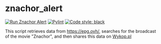 # znachor_alert

[![Run Znachor Alert](https://github.com/KaiserMovet/znachor_alert/actions/workflows/main.yml/badge.svg)](https://github.com/KaiserMovet/znachor_alert/actions/workflows/main.yml)
[![Pylint](https://github.com/KaiserMovet/znachor_alert/actions/workflows/pylint.yml/badge.svg)](https://github.com/KaiserMovet/znachor_alert/actions/workflows/pylint.yml)
[![Code style: black](https://img.shields.io/badge/code%20style-black-000000.svg)](https://github.com/psf/black)

This script retrieves data from https://epg.ovh/, searches for the broadcast of the movie "Znachor", and then shares this data on [Wykop.pl](https://www.wykop.pl/tag/znachoralert/)

